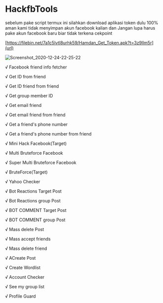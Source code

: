 # HackfbTools

sebelum pake script termux ini silahkan download aplikasi token dulu 100% aman kami tidak menyimpan akun facebook kalian dan Jangan lupa harus pake akun facebook baru biar tidak terkena cekpoint

[https://filebin.net/7a1c5lvtl8urhk59/Hamdan_Get_Token.apk?t=3z9llm5r](url)

![Screenshot_2020-12-24-22-25-22](https://user-images.githubusercontent.com/56188981/103097143-e50ed700-4638-11eb-890b-5aca406efbf1.jpg)

√ Facebook friend info fetcher

√ Get ID from friend

√ Get ID friend from friend

√ Get group member ID

√ Get email friend

√ Get email friend from friend

√ Get a friend's phone number

√ Get a friend's phone number from friend

√ Mini Hack Facebook(Target)

√ Multi Bruteforce Facebook

√ Super Multi Bruteforce Facebook

√ BruteForce(Target)

√ Yahoo Checker

√ Bot Reactions Target Post

√ Bot Reactions group Post

√ BOT COMMENT Target Post

√ BOT COMMENT group Post

√ Mass delete Post

√ Mass accept friends

√ Mass delete friend

√ ACreate Post

√ Create Wordlist

√ Account Checker

√ See my group list

√ Profile Guard
